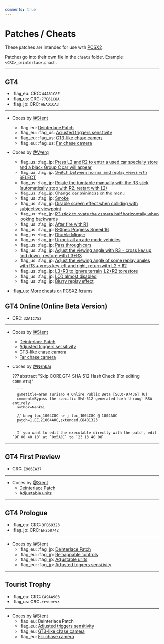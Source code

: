 ```yaml
---
comments: true
---
```


# Patches / Cheats

These patches are intended for use with [PCSX2](https://pcsx2.net/).

Patches go into their own file in the `cheats` folder. Example: `<CRC>_deinterlace.pnach`.

---

## GT4
* :flag_eu: CRC: `44A61C8F`
* :flag_us: CRC: `77E61C8A`
* :flag_jp: CRC: `AEAD1CA3`

---

* Codes by [@Silent](https://twitter.com/__silent_)
    - :flag_eu: [Deinterlace Patch](https://cookieplmonster.github.io/mods/gran-turismo-4/)
    - :flag_eu: :flag_us: [Adjusted triggers sensitivity](https://cookieplmonster.github.io/mods/gran-turismo-4/)
    - :flag_eu: :flag_us: [GT3-like chase camera](https://cookieplmonster.github.io/mods/gran-turismo-4/)
    - :flag_eu: :flag_us: [Far chase camera](https://cookieplmonster.github.io/mods/gran-turismo-4/)

* Codes by [@Vyerq](https://twitter.com/vyerq)
    - :flag_us: :flag_jp: [Press L2 and R2 to enter a used car specialty store and a black Group C car will appear](https://xn--pckq0c4g.com/codes/GT4)
    - :flag_us: :flag_jp: [Switch between normal and replay views with SELECT](https://xn--pckq0c4g.com/codes/GT4)
    - :flag_us: :flag_jp: [Rotate the turntable manually with the R3 stick (automatically stop with R2, restart with L2)](https://xn--pckq0c4g.com/codes/GT4)
    - :flag_us: :flag_jp: [Change car shininess on the menu](https://xn--pckq0c4g.com/codes/GT4)
    - :flag_us: :flag_jp: [Smoke](https://xn--pckq0c4g.com/codes/GT4)
    - :flag_us: :flag_jp: [Disable screen effect when colliding with subjective viewpoint](https://xn--pckq0c4g.com/codes/GT4)
    - :flag_us: :flag_jp: [R3 stick to rotate the camera half horizontally when looking backwards](https://xn--pckq0c4g.com/codes/GT4)
    - :flag_us: :flag_jp: [After fire with R1](https://xn--pckq0c4g.com/codes/GT4)
    - :flag_us: :flag_jp: [B-Spec Progress Speed 16](https://xn--pckq0c4g.com/codes/GT4)
    - :flag_us: :flag_jp: [Disable Mirage](https://xn--pckq0c4g.com/codes/GT4)
    - :flag_us: :flag_jp: [Unlock all arcade mode vehicles](https://xn--pckq0c4g.com/codes/GT4)
    - :flag_us: :flag_jp: [Pass through cars](https://xn--pckq0c4g.com/codes/GT4)
    - :flag_us: :flag_jp: [Adjust the viewing angle with R3 + cross key up and down , restore with L3+R3](https://xn--pckq0c4g.com/codes/GT4)
    - :flag_us: :flag_jp: [Adjust the viewing angle of some replay angles with R3 + cross key left and right, return with L2 + R2](https://xn--pckq0c4g.com/codes/GT4)
    - :flag_us: :flag_jp: [L3+R3 to ignore terrain, L2+R2 to restore](https://xn--pckq0c4g.com/codes/GT4)
    - :flag_us: :flag_jp: [LOD almost disabled](https://xn--pckq0c4g.com/codes/GT4)
    - :flag_us: :flag_jp: [Blurry replay effect](https://xn--pckq0c4g.com/codes/GT4)

* :flag_us: [More cheats on PCSX2 forums](https://forums.pcsx2.net/Thread-Gran-Turismo-4-PNach-Codes)

## GT4 Online (Online Beta Version)
* CRC: `32A1C752`

---

* Codes by [@Silent](https://twitter.com/__silent_)
    * [Deinterlace Patch](https://cookieplmonster.github.io/mods/gran-turismo-4/)
    * [Adjusted triggers sensitivity](https://cookieplmonster.github.io/mods/gran-turismo-4/)
    * [GT3-like chase camera](https://cookieplmonster.github.io/mods/gran-turismo-4/)
    * [Far chase camera](https://cookieplmonster.github.io/mods/gran-turismo-4/)

* Codes by [@Nenkai](https://twitter.com/Nenkaai)

    ??? abstract "Skip CORE.GT4 SHA-512 Hash Check (For editing `CORE.GT4`)"

        ```
        gametitle=Gran Turismo 4 Online Public Beta [SCUS-97436] (U)
        comment=Bypass the specific SHA-512 generated hash through RSA entirely
        author=Nenkai

        // bneq loc_1004C8C -> j loc_1004C8C @ 1004A0C
        patch=1,EE,21004A0C,extended,08401323
        ```

        If you want to edit the executable directly with the patch, edit `9F 00 40 10` at `0x5A0C` to `23 13 40 08`.

---

## GT4 First Preview
* CRC: `E906EA37`

---

* Codes by [@Silent](https://twitter.com/__silent_)
    - [Deinterlace Patch](https://cookieplmonster.github.io/mods/gran-turismo-4/)
    - [Adjustable units](https://cookieplmonster.github.io/mods/gran-turismo-4/)

---

## GT4 Prologue
* :flag_eu: CRC: `3FB69323`
* :flag_jp: CRC: `EF258742`

---

* Codes by [@Silent](https://twitter.com/__silent_)
    * :flag_eu: :flag_jp: [Deinterlace Patch](https://cookieplmonster.github.io/mods/gran-turismo-4-prologue/)
    * :flag_eu: :flag_jp: [Remappable controls](https://cookieplmonster.github.io/mods/gran-turismo-4-prologue/)
    * :flag_eu: :flag_jp: [Adjustable units](https://cookieplmonster.github.io/mods/gran-turismo-4-prologue/)
    * :flag_eu: :flag_jp: [Adjusted triggers sensitivity](https://cookieplmonster.github.io/mods/gran-turismo-4-prologue/)

---

## Tourist Trophy
* :flag_eu: CRC: `CA9AA903`
* :flag_us: CRC: `FF9C0E93`

---

* Codes by [@Silent](https://twitter.com/__silent_)
    * :flag_eu: [Deinterlace Patch](https://cookieplmonster.github.io/mods/tourist-trophy/)
    * :flag_eu: [Adjusted triggers sensitivity](https://cookieplmonster.github.io/mods/tourist-trophy/)
    * :flag_eu: [GT3-like chase camera](https://cookieplmonster.github.io/mods/tourist-trophy/)
    * :flag_eu: [Far chase camera](https://cookieplmonster.github.io/mods/tourist-trophy/)


